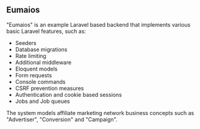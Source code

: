 ## Eumaios

"Eumaios" is an example Laravel based backend that implements various basic Laravel features, such as:
- Seeders
- Database migrations
- Rate limiting
- Additional middleware
- Eloquent models
- Form requests
- Console commands
- CSRF prevention measures
- Authentication and cookie based sessions
- Jobs and Job queues

The system models affiliate marketing network business concepts such as "Advertiser", "Conversion" and "Campaign".
